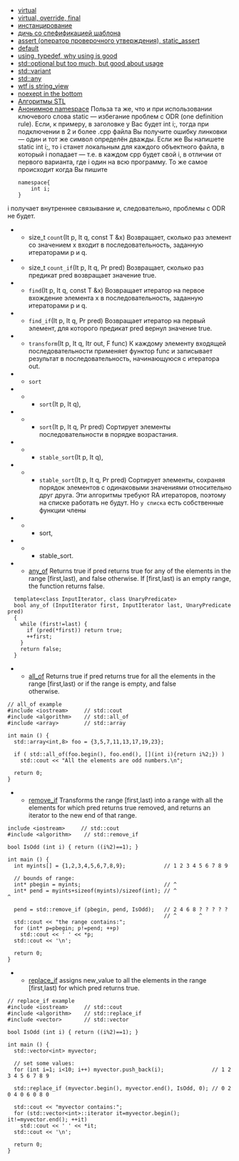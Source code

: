 + [virtual](http://mycpp.ru/cpp/scpp/cppd_virtual.htm)
+ [virtual, override, final](https://ru.stackoverflow.com/questions/490133/virtual-%D0%B8-override/490144)
+ [инстанцирование](http://www.cyberforum.ru/cpp/thread271621.html)
+ [дичь со спефификацией шаблона](https://habr.com/post/54762/)
+ [assert (оператор проверочного утверждения), static_assert](https://ravesli.com/urok-109-assert-i-static_assert/)
+ [default](https://stackoverflow.com/questions/6502828/what-does-default-mean-after-a-class-function-declaration)
+ [using, typedef, why using is good](https://ru.stackoverflow.com/questions/499481/%D0%9E%D1%82%D0%BB%D0%B8%D1%87%D0%B8%D0%B5-using-%D0%BE%D1%82-typedef)
+ [std::optional but too much, but good about usage](https://habr.com/post/372103/)
+ [std::variant](https://en.cppreference.com/w/cpp/utility/variant)
+ [std::any](https://en.cppreference.com/w/cpp/utility/any)
+ [wtf is string_view](https://habr.com/company/yandex/blog/304510/)
+ [noexept in the bottom](http://qaru.site/questions/20815/when-should-i-really-use-noexcept)
+ [Алгоритмы STL](http://amse.ru/courses/cpp2/2011_03_14.html)
+ [Анонимное namespace](https://ru.stackoverflow.com/questions/490460/%D0%97%D0%B0%D1%87%D0%B5%D0%BC-%D0%BD%D1%83%D0%B6%D0%BD%D0%BE-%D0%BD%D0%B5%D0%B8%D0%BC%D0%B5%D0%BD%D0%BE%D0%B2%D0%B0%D0%BD%D0%BD%D0%BE%D0%B5-%D0%BF%D1%80%D0%BE%D1%81%D1%82%D1%80%D0%B0%D0%BD%D1%81%D1%82%D0%B2%D0%BE-%D0%B8%D0%BC%D0%B5%D0%BD)
    Польза та же, что и при использовании ключевого слова static — избегание проблем с ODR (one definition rule). Если, к примеру, в заголовке у Вас будет int i;, тогда при подключении в 2 и более .cpp файла Вы получите ошибку линковки — один и тот же символ определён дважды. Если же Вы напишете static int i;, то i станет локальным для каждого объектного файла, в который i попадает — т.е. в каждом cpp будет свой i, в отличии от первого варианта, где i один на всю программу. То же самое происходит когда Вы пишите
    ```
    namespace{
        int i;
    }
    ```
i получает внутреннее связывание и, следовательно, проблемы с ODR не будет.

- - size_t `count`(It p, It q, const T &x)
    Возвращает, сколько раз элемент со значением x входит в последовательность, заданную итераторами p и q.
- - size_t `count_if`(It p, It q, Pr pred)
    Возвращает, сколько раз предикат pred возвращает значение true. 
- - `find`(It p, It q, const T &x)
    Возвращает итератор на первое вхождение элемента x в последовательность, заданную итераторами p и q.
- - `find_if`(It p, It q, Pr pred)
    Возвращает итератор на первый элемент, для которого предикат pred вернул значение true. 
- - `transform`(It p, It q, Itr out, F func)
    К каждому элементу входящей последовательности применяет функтор func и записывает результат в последовательность,
    начинающуюся с итератора out.
- - `sort `
- - - `sort`(It p, It q), 
- - - `sort`(It p, It q, Pr pred)
      Сортирует элементы последовательности в порядке возрастания. 
- - - `stable_sort`(It p, It q), 
- - - `stable_sort`(It p, It q, Pr pred)
    Сортирует элементы, сохраняя порядок элементов с одинаковыми значениями относительно друг друга. Эти алгоритмы 
    требуют RA итераторов, поэтому на списке работать не будут. Но `у списка` есть собственные функции члены 
- - - sort, 
- - - stable_sort.
- - [any_of](http://www.cplusplus.com/reference/algorithm/any_of/)
    Returns true if pred returns true for any of the elements in the range [first,last), and false otherwise. 
    If [first,last) is an empty range, the function returns false.
    
```
  template<class InputIterator, class UnaryPredicate>
  bool any_of (InputIterator first, InputIterator last, UnaryPredicate pred)
  {
    while (first!=last) {
      if (pred(*first)) return true;
      ++first;
    }
    return false;
  }
```
- - [all_of](http://www.cplusplus.com/reference/algorithm/all_of/)
    Returns true if pred returns true for all the elements in the range [first,last) or if the range is empty, and false    
    otherwise.
```
// all_of example
#include <iostream>     // std::cout
#include <algorithm>    // std::all_of
#include <array>        // std::array

int main () {
  std::array<int,8> foo = {3,5,7,11,13,17,19,23};

  if ( std::all_of(foo.begin(), foo.end(), [](int i){return i%2;}) )
    std::cout << "All the elements are odd numbers.\n";

  return 0;
}
```
- - [remove_if](http://www.cplusplus.com/reference/algorithm/remove_if/)
Transforms the range [first,last) into a range with all the elements for which pred returns true removed, and returns an iterator to the new end of that range.
```
include <iostream>     // std::cout
#include <algorithm>    // std::remove_if

bool IsOdd (int i) { return ((i%2)==1); }

int main () {
  int myints[] = {1,2,3,4,5,6,7,8,9};            // 1 2 3 4 5 6 7 8 9

  // bounds of range:
  int* pbegin = myints;                          // ^
  int* pend = myints+sizeof(myints)/sizeof(int); // ^                 ^

  pend = std::remove_if (pbegin, pend, IsOdd);   // 2 4 6 8 ? ? ? ? ?
                                                 // ^       ^
  std::cout << "the range contains:";
  for (int* p=pbegin; p!=pend; ++p)
    std::cout << ' ' << *p;
  std::cout << '\n';

  return 0;
}
```
- - [replace_if](http://www.cplusplus.com/reference/algorithm/replace_if/)
    assigns new_value to all the elements in the range [first,last) for which pred returns true.
```
// replace_if example
#include <iostream>     // std::cout
#include <algorithm>    // std::replace_if
#include <vector>       // std::vector

bool IsOdd (int i) { return ((i%2)==1); }

int main () {
  std::vector<int> myvector;

  // set some values:
  for (int i=1; i<10; i++) myvector.push_back(i);               // 1 2 3 4 5 6 7 8 9

  std::replace_if (myvector.begin(), myvector.end(), IsOdd, 0); // 0 2 0 4 0 6 0 8 0

  std::cout << "myvector contains:";
  for (std::vector<int>::iterator it=myvector.begin(); it!=myvector.end(); ++it)
    std::cout << ' ' << *it;
  std::cout << '\n';

  return 0;
}
```
